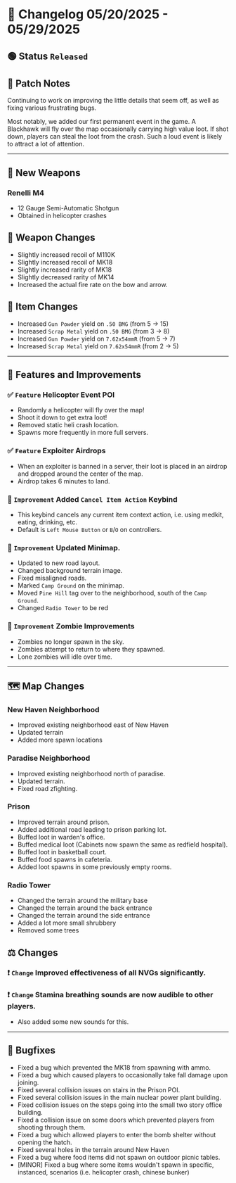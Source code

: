 # 📑 Changelog 05/20/2025 - 05/29/2025

## 🟢 Status `Released`

## 💬 Patch Notes
Continuing to work on improving the little details that seem off, as well as fixing various frustrating bugs.

Most notably, we added our first permanent event in the game. A Blackhawk will fly over the map occasionally carrying high value loot.
If shot down, players can steal the loot from the crash. Such a loud event is likely to attract a lot of attention.

________

## 🔫 New Weapons

### Renelli M4
- 12 Gauge Semi-Automatic Shotgun
- Obtained in helicopter crashes

## 🔫 Weapon Changes
- Slightly increased recoil of M110K
- Slightly increased recoil of MK18
- Slightly increased rarity of MK18
- Slightly decreased rarity of MK14
- Increased the actual fire rate on the bow and arrow.

## 🔫 Item Changes
- Increased `Gun Powder` yield on `.50 BMG` (from 5 -> 15)
- Increased `Scrap Metal` yield on `.50 BMG` (from 3 -> 8)
- Increased `Gun Powder` yield on `7.62x54mmR` (from 5 -> 7)
- Increased `Scrap Metal` yield on `7.62x54mmR` (from 2 -> 5)

________

## 📢 Features and Improvements

### ✅ `Feature` Helicopter Event POI
- Randomly a helicopter will fly over the map!
- Shoot it down to get extra loot!
- Removed static heli crash location.
- Spawns more frequently in more full servers.

### ✅ `Feature` Exploiter Airdrops
- When an exploiter is banned in a server, their loot is placed in an airdrop and dropped around the center of the map.
- Airdrop takes 6 minutes to land.

### 🔼 `Improvement` Added `Cancel Item Action` Keybind
- This keybind cancels any current item context action, i.e. using medkit, eating, drinking, etc.
- Default is `Left Mouse Button` or `B`/`O` on controllers.

### 🔼 `Improvement` Updated Minimap.
- Updated to new road layout.
- Changed background terrain image.
- Fixed misaligned roads.
- Marked `Camp Ground` on the minimap.
- Moved `Pine Hill` tag over to the neighborhood, south of the `Camp Ground`.
- Changed `Radio Tower` to be red

### 🔼 `Improvement` Zombie Improvements
- Zombies no longer spawn in the sky.
- Zombies attempt to return to where they spawned.
- Lone zombies will idle over time.
________

## 🗺️ Map Changes

### New Haven Neighborhood
- Improved existing neighborhood east of New Haven
- Updated terrain
- Added more spawn locations

### Paradise Neighborhood
- Improved existing neighborhood north of paradise.
- Updated terrain.
- Fixed road zfighting.

### Prison
- Improved terrain around prison.
- Added additional road leading to prison parking lot.
- Buffed loot in warden's office.
- Buffed medical loot (Cabinets now spawn the same as redfield hospital).
- Buffed loot in basketball court.
- Buffed food spawns in cafeteria.
- Added loot spawns in some previously empty rooms.

### Radio Tower
- Changed the terrain around the military base
- Changed the terrain around the back entrance
- Changed the terrain around the side entrance
- Added a lot more small shrubbery
- Removed some trees

## ⚖️ Changes

### ❗ `Change` Improved effectiveness of all NVGs significantly.

### ❗ `Change` Stamina breathing sounds are now audible to other players.
- Also added some new sounds for this.

________

## 🐛 Bugfixes
- Fixed a bug which prevented the MK18 from spawning with ammo.
- Fixed a bug which caused players to occasionally take fall damage upon joining.
- Fixed several collision issues on stairs in the Prison POI.
- Fixed several collision issues in the main nuclear power plant building.
- Fixed collision issues on the steps going into the small two story office building.
- Fixed a collision issue on some doors which prevented players from shooting through them.
- Fixed a bug which allowed players to enter the bomb shelter without opening the hatch.
- Fixed several holes in the terrain around New Haven
- Fixed a bug where food items did not spawn on outdoor picnic tables.
- [MINOR] Fixed a bug where some items wouldn't spawn in specific, instanced, scenarios (i.e. helicopter crash, chinese bunker)

